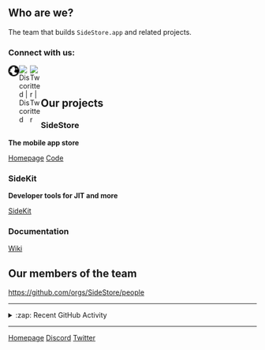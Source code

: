 <!-- 
Docs: How to use GitHub README and actions to auto-generate embedded content.
https://github.com/anuraghazra/github-readme-stats
https://www.youtube.com/watch?v=n6d4KHSKqGk
https://github.com/rahuldkjain/github-profile-readme-generator
 -->

## Who are we?

The team that builds `SideStore.app` and related projects.

### Connect with us:

<!--
[![Website](https://img.shields.io/website?label=sidestore.io&style=for-the-badge&url=https://sidestore.io)](https://sidestore.io)
[![Twitter Follow](https://img.shields.io/twitter/follow/sidestore_io?color=1DA1F2&logo=twitter&style=for-the-badge)](https://twitter.com/intent/follow?original_referer=https%3A%2F%2Fgithub.com%2Fsidestore&screen_name=sidestore)
[![GitHub Followers](https://img.shields.io/github/followers/sidestore?style=for-the-badge)]()
[![GitHub Sponsors](https://img.shields.io/github/sponsors/sidestore?style=for-the-badge
)]() 
-->

[<img align="left" alt="sidestore.io" width="22px" src="https://raw.githubusercontent.com/iconic/open-iconic/master/svg/globe.svg" />][website]
[<img align="left" alt="Discord | Discord" width="22px" src="https://cdn.jsdelivr.net/npm/simple-icons@v3/icons/discord.svg" />][discord]
[<img align="left" alt="Twitter | Twitter" width="22px" src="https://cdn.jsdelivr.net/npm/simple-icons@v3/icons/twitter.svg" />][twitter]

<br />
<br />

## Our projects

### SideStore

__The mobile app store__

[Homepage][website]
[Code][git.sidestore]

### SideKit

__Developer tools for JIT and more__

[SideKit][git.sidekit]

### Documentation

[Wiki][wiki]

## Our members of the team

https://github.com/orgs/SideStore/people

---

<details>
  <summary>:zap: Recent GitHub Activity</summary>

<!--START_SECTION:activity-->
1. 🗣 Commented on [#955](https://github.com/SideStore/SideStore/issues/955) in [SideStore/SideStore](https://github.com/SideStore/SideStore)
2. 🗣 Commented on [#955](https://github.com/SideStore/SideStore/issues/955) in [SideStore/SideStore](https://github.com/SideStore/SideStore)
3. 🎉 Merged PR [#20](https://github.com/SideStore/anisette-servers/pull/20) in [SideStore/anisette-servers](https://github.com/SideStore/anisette-servers)
4. 💪 Opened PR [#20](https://github.com/SideStore/anisette-servers/pull/20) in [SideStore/anisette-servers](https://github.com/SideStore/anisette-servers)
5. 🗣 Commented on [#957](https://github.com/SideStore/SideStore/issues/957) in [SideStore/SideStore](https://github.com/SideStore/SideStore)
6. 🎉 Merged PR [#19](https://github.com/SideStore/anisette-servers/pull/19) in [SideStore/anisette-servers](https://github.com/SideStore/anisette-servers)
7. 💪 Opened PR [#19](https://github.com/SideStore/anisette-servers/pull/19) in [SideStore/anisette-servers](https://github.com/SideStore/anisette-servers)
8. 🎉 Merged PR [#18](https://github.com/SideStore/anisette-servers/pull/18) in [SideStore/anisette-servers](https://github.com/SideStore/anisette-servers)
9. 💪 Opened PR [#18](https://github.com/SideStore/anisette-servers/pull/18) in [SideStore/anisette-servers](https://github.com/SideStore/anisette-servers)
10. 🗣 Commented on [#948](https://github.com/SideStore/SideStore/issues/948) in [SideStore/SideStore](https://github.com/SideStore/SideStore)
11. 💪 Opened PR [#8](https://github.com/SideStore/StosVPN/pull/8) in [SideStore/StosVPN](https://github.com/SideStore/StosVPN)
12. 🗣 Commented on [#957](https://github.com/SideStore/SideStore/issues/957) in [SideStore/SideStore](https://github.com/SideStore/SideStore)
13. 🗣 Commented on [#500](https://github.com/SideStore/SideStore/issues/500) in [SideStore/SideStore](https://github.com/SideStore/SideStore)
14. 🗣 Commented on [#957](https://github.com/SideStore/SideStore/issues/957) in [SideStore/SideStore](https://github.com/SideStore/SideStore)
15. 🗣 Commented on [#538](https://github.com/SideStore/SideStore/issues/538) in [SideStore/SideStore](https://github.com/SideStore/SideStore)
16. 🎉 Merged PR [#959](https://github.com/SideStore/SideStore/pull/959) in [SideStore/SideStore](https://github.com/SideStore/SideStore)
17. 🗣 Commented on [#957](https://github.com/SideStore/SideStore/issues/957) in [SideStore/SideStore](https://github.com/SideStore/SideStore)
18. 🗣 Commented on [#948](https://github.com/SideStore/SideStore/issues/948) in [SideStore/SideStore](https://github.com/SideStore/SideStore)
19. 🗣 Commented on [#960](https://github.com/SideStore/SideStore/issues/960) in [SideStore/SideStore](https://github.com/SideStore/SideStore)
20. 🗣 Commented on [#960](https://github.com/SideStore/SideStore/issues/960) in [SideStore/SideStore](https://github.com/SideStore/SideStore)
<!--END_SECTION:activity-->

</details>

---

[Homepage][patreon] [Discord][discord] [Twitter][twitter]

<!--
- [Patreon][patreon]
- [OpenCollective][opencollective]
- [YouTube][youtube]
-->

[website]: https://sidestore.io
[wiki]: https://wiki.sidestore.io
[twitter]: https://twitter.com/sidestore_io
[discord]: https://discord.gg/sidestore-949183273383395328
[youtube]: https://youtube.com/TODO
[patreon]: https://www.patreon.com/SideStore
[opencollective]: https://opencollective.com/TODO
[git.sidestore]: https://github.com/SideStore/SideStore/
[git.sidekit]: https://github.com/SideStore/SideKit

